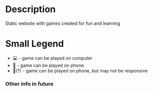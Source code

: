 # Description 

Static website with games created for fun and learning

# Small Legend

- :computer: - game can be played on computer
- :iphone: - game can be played on phone
- :iphone:\(?\) - game can be played on phone, but may not be responsive


### Other info in future
